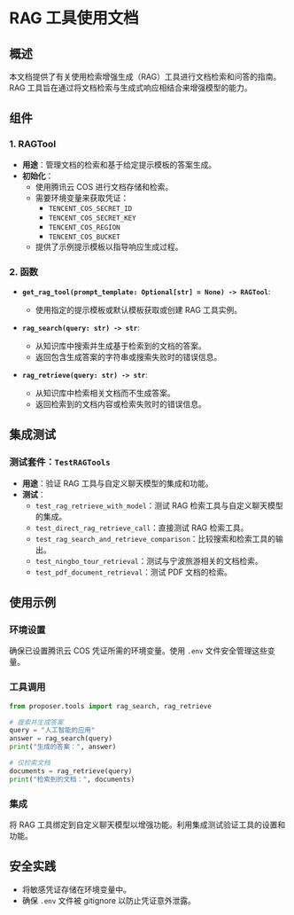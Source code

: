 # RAG 工具使用文档

## 概述

本文档提供了有关使用检索增强生成（RAG）工具进行文档检索和问答的指南。RAG 工具旨在通过将文档检索与生成式响应相结合来增强模型的能力。

## 组件

### 1. RAGTool

- **用途**：管理文档的检索和基于给定提示模板的答案生成。
- **初始化**：
  - 使用腾讯云 COS 进行文档存储和检索。
  - 需要环境变量来获取凭证：
    - `TENCENT_COS_SECRET_ID`
    - `TENCENT_COS_SECRET_KEY`
    - `TENCENT_COS_REGION`
    - `TENCENT_COS_BUCKET`
  - 提供了示例提示模板以指导响应生成过程。

### 2. 函数

- **`get_rag_tool(prompt_template: Optional[str] = None) -> RAGTool`**:
  - 使用指定的提示模板或默认模板获取或创建 RAG 工具实例。

- **`rag_search(query: str) -> str`**:
  - 从知识库中搜索并生成基于检索到的文档的答案。
  - 返回包含生成答案的字符串或搜索失败时的错误信息。

- **`rag_retrieve(query: str) -> str`**:
  - 从知识库中检索相关文档而不生成答案。
  - 返回检索到的文档内容或检索失败时的错误信息。

## 集成测试

### 测试套件：`TestRAGTools`

- **用途**：验证 RAG 工具与自定义聊天模型的集成和功能。
- **测试**：
  - `test_rag_retrieve_with_model`：测试 RAG 检索工具与自定义聊天模型的集成。
  - `test_direct_rag_retrieve_call`：直接测试 RAG 检索工具。
  - `test_rag_search_and_retrieve_comparison`：比较搜索和检索工具的输出。
  - `test_ningbo_tour_retrieval`：测试与宁波旅游相关的文档检索。
  - `test_pdf_document_retrieval`：测试 PDF 文档的检索。

## 使用示例

### 环境设置

确保已设置腾讯云 COS 凭证所需的环境变量。使用 `.env` 文件安全管理这些变量。

### 工具调用

```python
from proposer.tools import rag_search, rag_retrieve

# 搜索并生成答案
query = "人工智能的应用"
answer = rag_search(query)
print("生成的答案：", answer)

# 仅检索文档
documents = rag_retrieve(query)
print("检索到的文档：", documents)
```

### 集成

将 RAG 工具绑定到自定义聊天模型以增强功能。利用集成测试验证工具的设置和功能。

## 安全实践

- 将敏感凭证存储在环境变量中。
- 确保 `.env` 文件被 gitignore 以防止凭证意外泄露。
